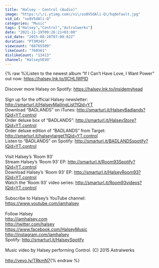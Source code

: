 ```yaml
---
title: "Halsey - Control (Audio)"
image: "https:\/\/i.ytimg.com\/vi\/so8V5dAli-Q\/hqdefault.jpg"
vid_id: "so8V5dAli-Q"
categories: "Music"
tags: ["Halsey","Control","Astralwerks"]
date: "2021-11-19T09:26:21+03:00"
vid_date: "2015-08-28T07:00:02Z"
duration: "PT3M34S"
viewcount: "68765509"
likeCount: "760561"
dislikeCount: "13413"
channel: "HalseyVEVO"
---
```

{% raw %}Listen to the newest album “If I Can’t Have Love, I Want Power” out now: <a rel="nofollow" target="blank" href="https://halsey.lnk.to/IICHLIWPID">https://halsey.lnk.to/IICHLIWPID</a><br /><br />Discover more Halsey on Spotify: <a rel="nofollow" target="blank" href="https://halsey.lnk.to/insidemyhead">https://halsey.lnk.to/insidemyhead</a> <br /> <br />Sign up for the official Halsey newsletter: <a rel="nofollow" target="blank" href="http://smarturl.it/HalseyMailingList?IQid=YT">http://smarturl.it/HalseyMailingList?IQid=YT</a> <br />Download “BADLANDS” on iTunes: <a rel="nofollow" target="blank" href="http://smarturl.it/HalseyBadlands?IQid=YT.control">http://smarturl.it/HalseyBadlands?IQid=YT.control</a><br />Order deluxe box of “BADLANDS”: <a rel="nofollow" target="blank" href="http://smarturl.it/HalseyStore?IQid=YT.control">http://smarturl.it/HalseyStore?IQid=YT.control</a><br />Order deluxe edition of “BADLANDS” from Target: <a rel="nofollow" target="blank" href="http://smarturl.it/halseytarget?IQid=YT.control">http://smarturl.it/halseytarget?IQid=YT.control</a><br />Listen to “BADLANDS” on Spotify: <a rel="nofollow" target="blank" href="http://smarturl.it/BADLANDSspotify?IQid=YT.control">http://smarturl.it/BADLANDSspotify?IQid=YT.control</a><br /><br />Visit Halsey’s ‘Room 93’<br />Stream Halsey’s ‘Room 93’ EP:  <a rel="nofollow" target="blank" href="http://smarturl.it/Room93Spotify?IQid=YT.control">http://smarturl.it/Room93Spotify?IQid=YT.control</a><br />Download Halsey’s 'Room 93' EP: <a rel="nofollow" target="blank" href="http://smarturl.it/HalseyRoom93?IQid=YT.control">http://smarturl.it/HalseyRoom93?IQid=YT.control</a><br />Watch the 'Room 93' video series: <a rel="nofollow" target="blank" href="http://smarturl.it/Room93videos?IQid=YT.control">http://smarturl.it/Room93videos?IQid=YT.control</a><br /><br />Subscribe to Halsey’s YouTube channel: <a rel="nofollow" target="blank" href="https://www.youtube.com/iamhalsey">https://www.youtube.com/iamhalsey</a><br /><br />Follow Halsey<br /><a rel="nofollow" target="blank" href="http://iamhalsey.com">http://iamhalsey.com</a><br /><a rel="nofollow" target="blank" href="http://twitter.com/halsey">http://twitter.com/halsey</a> <br /><a rel="nofollow" target="blank" href="https://www.facebook.com/HalseyMusic">https://www.facebook.com/HalseyMusic</a> <br /><a rel="nofollow" target="blank" href="http://instagram.com/iamhalsey">http://instagram.com/iamhalsey</a><br />Spotify: <a rel="nofollow" target="blank" href="http://smarturl.it/HalseySpotify">http://smarturl.it/HalseySpotify</a><br /><br />Music video by Halsey performing Control. (C) 2015 Astralwerks<br /><br /><a rel="nofollow" target="blank" href="http://vevo.ly/TRkmN7">http://vevo.ly/TRkmN7</a>{% endraw %}
